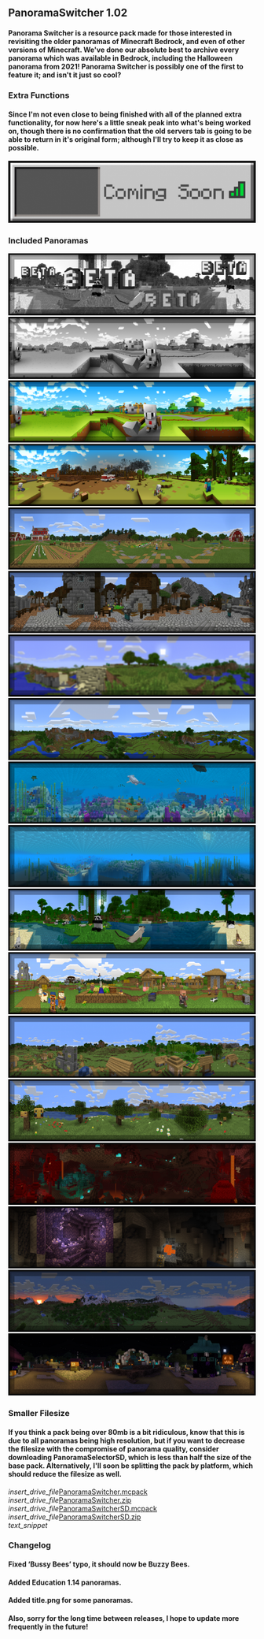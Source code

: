 ## PanoramaSwitcher 1.02
#### Panorama Switcher is a resource pack made for those interested in revisiting the older panoramas of Minecraft Bedrock, and even of other versions of Minecraft. We've done our absolute best to archive every panorama which was available in Bedrock, including the Halloween panorama from 2021! Panorama Switcher is possibly one of the first to feature it; and isn't it just so cool?
### Extra Functions
#### Since I'm not even close to being finished with all of the planned extra functionality, for now here's a little sneak peak into what's being worked on, though there is no confirmation that the old servers tab is going to be able to return in it's original form; although I'll try to keep it as close as possible.
![Image](./upload/panorama-switcher_2.png)
### Included Panoramas
![Image](./upload/panorama-switcher_3.png)
![Image](./upload/panorama-switcher_4.png)
![Image](./upload/panorama-switcher_5.png)
![Image](./upload/panorama-switcher_6.png)
![Image](./upload/panorama-switcher_7.png)
![Image](./upload/panorama-switcher_8.png)
![Image](./upload/panorama-switcher_9.png)
![Image](./upload/panorama-switcher_10.png)
![Image](./upload/panorama-switcher_11.png)
![Image](./upload/panorama-switcher_12.png)
![Image](./upload/panorama-switcher_13.png)
![Image](./upload/panorama-switcher_14.png)
![Image](./upload/panorama-switcher_15.png)
![Image](./upload/panorama-switcher_16.png)
![Image](./upload/panorama-switcher_17.png)
![Image](./upload/panorama-switcher_18.png)
![Image](./upload/panorama-switcher_19.png)
![Image](./upload/panorama-switcher_20.png)
### Smaller Filesize
#### If you think a pack being over 80mb is a bit ridiculous, know that this is due to all panoramas being high resolution, but if you want to decrease the filesize with the compromise of panorama quality, consider downloading PanoramaSelectorSD, which is less than half the size of the base pack. Alternatively, I'll soon be splitting the pack by platform, which should reduce the filesize as well.
<div class="filedownload-container"><i class="material-icons">insert_drive_file</i><a href="./upload/PanoramaSwitcher.mcpack">PanoramaSwitcher.mcpack</a></div>
<div class="filedownload-container"><i class="material-icons">insert_drive_file</i><a href="./upload/PanoramaSwitcher.zip">PanoramaSwitcher.zip</a></div>
<div class="filedownload-container"><i class="material-icons">insert_drive_file</i><a href="./upload/PanoramaSwitcherSD.mcpack">PanoramaSwitcherSD.mcpack</a></div>
<div class="filedownload-container"><i class="material-icons">insert_drive_file</i><a href="./upload/PanoramaSwitcherSD.zip">PanoramaSwitcherSD.zip</a></div>
<div class="changelog-container"><i class="material-icons">text_snippet</i><h3 id="changelog">Changelog</h3><h4>Fixed ‘Bussy Bees’ typo, it should now be Buzzy Bees.
</h4><h4>Added Education 1.14 panoramas.</h4><h4>Added title.png for some panoramas.</h4><h4>Also, sorry for the long time between releases, I hope to update more frequently in the future!</h4></div>
